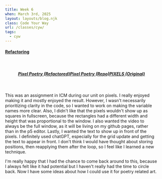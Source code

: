 ```yaml
---
title: Week 6
when: March 3rd, 2025
layout: layouts/blog.njk
class: Code Your Way
url: /classes/cyw/
tags:
  - cyw
---
```


#### <a target="_blank" href="https://github.com/olivia-em/codeyourway">Refactoring</a>

<br>
<div style="display:flex;flex-direction: rows;flex-wrap: wrap;justify-content:center;">

##### <a target="_blank" href="https://olivia-em.github.io/codeyourway/refactor/PIXELS/index.html">Pixel Poetry (Refactored)</a>
##### <a target="_blank" href="https://github.com/olivia-em/codeyourway/tree/main/refactor/PIXELS">Pixel Poetry (Repo)</a>
##### <a target="_blank" href="https://editor.p5js.org/oliviaemlee/sketches/hzMPd6IpS">PIXELS (Original)</a>

</div>

<br>

This was an assignment in ICM during our unit on pixels. I really enjoyed making it and mostly enjoyed the result. However, I wasn't necessarily prioritizing clarity
in the code, so I wanted to work on making the variable names more clear. Also, I didn't like that the pixels wouldn't show up as squares in fullscreen, because the rectangles had a different width
and height that was proportional to the window. I also wanted the video to always be the full window, as it will be living on my github pages, rather than in the p5 editor. Lastly, I wanted the text to show up in front of the pixels. 
I definitely used chatGPT, especially for the grid update and getting the text to appear in front. I don't think I would have thought about storing positions, then reapplying them after the loop, so I feel like I learned a new technique. 

I'm really happy that I had the chance to come back around to this, because I always felt like it had potential but I haven't really had the time to circle back. Now I have some ideas about how I could use it for poetry related art. 